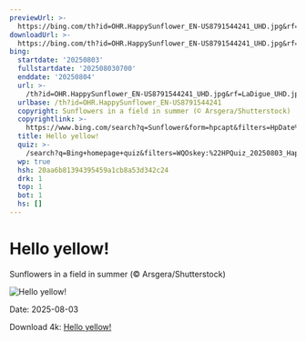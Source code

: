 ```yaml
---
previewUrl: >-
  https://bing.com/th?id=OHR.HappySunflower_EN-US8791544241_UHD.jpg&rf=LaDigue_UHD.jpg&pid=hp&w=1024&h=576&rs=1&c=4
downloadUrl: >-
  https://bing.com/th?id=OHR.HappySunflower_EN-US8791544241_UHD.jpg&rf=LaDigue_UHD.jpg&pid=hp&w=3840&h=2160&rs=1&c=4
bing:
  startdate: '20250803'
  fullstartdate: '202508030700'
  enddate: '20250804'
  url: >-
    /th?id=OHR.HappySunflower_EN-US8791544241_UHD.jpg&rf=LaDigue_UHD.jpg&pid=hp&w=3840&h=2160&rs=1&c=4
  urlbase: /th?id=OHR.HappySunflower_EN-US8791544241
  copyright: Sunflowers in a field in summer (© Arsgera/Shutterstock)
  copyrightlink: >-
    https://www.bing.com/search?q=Sunflower&form=hpcapt&filters=HpDate%3a%2220250803_0700%22
  title: Hello yellow!
  quiz: >-
    /search?q=Bing+homepage+quiz&filters=WQOskey:%22HPQuiz_20250803_HappySunflower%22&FORM=HPQUIZ
  wp: true
  hsh: 20aa6b81394395459a1cb8a53d342c24
  drk: 1
  top: 1
  bot: 1
  hs: []
---
```

# Hello yellow!

Sunflowers in a field in summer (© Arsgera/Shutterstock)

![Hello yellow!](https://bing.com/th?id=OHR.HappySunflower_EN-US8791544241_UHD.jpg&rf=LaDigue_UHD.jpg&pid=hp&w=1024&h=576&rs=1&c=4)

Date: 2025-08-03

Download 4k: [Hello yellow!](https://bing.com/th?id=OHR.HappySunflower_EN-US8791544241_UHD.jpg&rf=LaDigue_UHD.jpg&pid=hp&w=3840&h=2160&rs=1&c=4)
